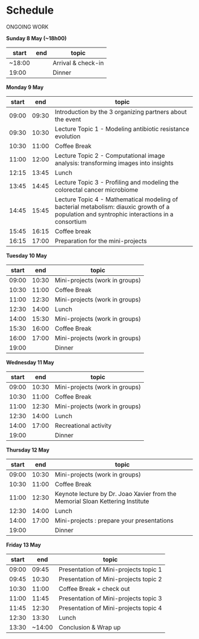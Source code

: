 # Schedule
ONGOING WORK


**Sunday 8 May (~18h00)**

| start 	| end   	| topic   	|
|-------	|-------	|---------	|
| ~18:00  | | Arrival & check-in|
| 19:00   | | Dinner|

**Monday 9 May**

| start 	| end   	| topic   	|
|-------	|-------	|---------	|
| 09:00 	| 09:30 	| Introduction by the 3 organizing partners about the event 	|
| 09:30   | 10:30   | Lecture Topic 1 - Modeling antibiotic resistance evolution  |
| 10:30   | 11:00   | Coffee Break  |
| 11:00   | 12:00   | Lecture Topic 2 - Computational image analysis: transforming images into insights |
| 12:15   | 13:45   | Lunch |
| 13:45   | 14:45   | Lecture Topic 3 - Profiling and modeling the colorectal cancer microbiome |
| 14:45   | 15:45   | Lecture Topic 4 - Mathematical modeling of bacterial metabolism: diauxic growth of a population and syntrophic interactions in a consortium |
| 15:45   | 16:15   | Coffee break  |
| 16:15   | 17:00   | Preparation for the mini-projects |


**Tuesday 10 May**

| start 	| end   	| topic   	|
|-------	|-------	|---------	|
| 09:00 	| 10:30	| Mini-projects (work in groups)	|
| 10:30   | 11:00   | Coffee Break  |
| 11:00 	| 12:30	| Mini-projects (work in groups)	|
| 12:30   | 14:00   | Lunch |
| 14:00 	| 15:30	| Mini-projects (work in groups)	|
| 15:30   | 16:00   | Coffee Break  |
| 16:00 	| 17:00	| Mini-projects (work in groups)	|
| 19:00   |   | Dinner|

**Wednesday 11 May**

| start 	| end   	| topic   	|
|-------	|-------	|---------	|
| 09:00 	| 10:30	| Mini-projects (work in groups)	|
| 10:30   | 11:00   | Coffee Break  |
| 11:00 	| 12:30	| Mini-projects (work in groups)	|
| 12:30   | 14:00   | Lunch |
| 14:00   | 17:00   | Recreational activity |
| 19:00   |   | Dinner|


**Thursday 12 May**

| start 	| end   	| topic   	|
|-------	|-------	|---------	|
| 09:00 	| 10:30	| Mini-projects (work in groups)	|
| 10:30   | 11:00   | Coffee Break  |
| 11:00 	| 12:30	| Keynote lecture by Dr. Joao Xavier from the Memorial Sloan Kettering Institute	|
| 12:30   | 14:00   | Lunch |
| 14:00| 17:00 |  Mini-projects : prepare your presentations  |
| 19:00   |   | Dinner|

**Friday 13 May**

| start 	| end   	| topic   	|
|-------	|-------	|---------	|
| 09:00 	| 09:45	| Presentation of Mini-projects topic 1	|
| 09:45 	| 10:30	| Presentation of Mini-projects topic 2	|
| 10:30   | 11:00   | Coffee Break + check out |
| 11:00 	| 11:45	| Presentation of Mini-projects topic 3	|
| 11:45 	| 12:30	| Presentation of Mini-projects topic 4	|
| 12:30   | 13:30   | Lunch |
| 13:30   | ~14:00   | Conclusion & Wrap up |

